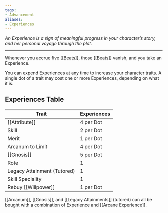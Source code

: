 ```yaml
---
tags:
- Advancement
aliases:
- Experiences
---
```


_An Experience is a sign of meaningful progress in your character’s story, and her personal voyage through the plot._

---

Whenever you accrue five [[Beats]], those [[Beats]] vanish, and you take an Experience.

You can expend Experiences at any time to increase your character traits. A single dot of a trait may cost one or more Experiences, depending on what it is.

## Experiences Table

| Trait                       | Experiences |
| --------------------------- | ----------- |
| [[Attribute]]                   | 4 per Dot   |
| Skill                       | 2 per Dot   |
| Merit                       | 1 per Dot   |
| Arcanum to Limit            | 4 per Dot   |
| [[Gnosis]]                      | 5 per Dot   |
| Rote                        | 1           |
| Legacy Attainment (Tutored) | 1           |
| Skill Speciality            | 1           |
| Rebuy [[Willpower]]             | 1 per Dot   |

[[Arcanum]], [[Gnosis]], and [[Legacy Attainments]] (tutored) can all be bought with a combination of Experience and [[Arcane Experience]].